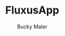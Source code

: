 ---
# General
    # head
layout: index
title: FluxusApp
andtek: Andtek Empire
andtekpage: http://andtek.pro/empire/
description: The Blockc[AI]n Wolf
keywords: global, template, html, sass, jquery
author: Bucky Maler
shorttitle: FLuxusApp
favicon: assets/assets/img/favicon.ico
header_maincss: assets/assets/css/main.css

# SonityWolf Logo
imglogo: assets/assets/img/Andtek Empire.png

# Message of Devices
device_message: FluxusApp has so much to offer that we must request you orient your device to portrait or find a larger screen. You won't be disappointed.

# Banner
banner_title: Your Time-Saving<br>Freelancing Partner 
cta_learn: Learn More

# WHat?
what:
    title: What is FluxusApp?

    slides:
        - slide:
          align: -left
          number: 2
          img: assets/assets/img/pet.jpg
          title: GROW (dont get suck)
          description: Being a Freelancer means you have to learn by yourself as well as being multi-skilled & multi-tasking. Is not just about what you do best, you’ll need also organization, management, marketing and sales skills. Fluxus will automate tedious processes while helping you increase your network. You’ll find people to learn from, people you can collaborate with, and maybe even your soul mate.
        - slide:
          align: -center
          number: 3
          img: assets/assets/img/husky vs cat.jpg
          title: SAVE TIME
          description: Flexibility is an illusion that offers control in exchange for a demanding responsibility. Being a freelancer doesn’t mean you have to work more than an office guy. Fluxus will save you enough time so you can keep a healthy work/life balance. But if you’re workalchoolic, then you’ll have more time to be twice productive.
        - slide:
          align: -right
          number: 4
          img: assets/assets/img/about/synapse.png
          title: GAIN STABILITY
          description: Freelancing is naturally cyclical, there are times with too much work and there are times without any work. Financially is the same, so income is variable. Fluxus will let you have continuous work, which means stable income.

how:
    title: Try it for Free.<br>Download the App.
    github_repos: https://github.com/fluxus-app
    title_repos: GitHub repos
    aboutusimg: assets/assets/img/introduction-visual.png
    aboutusalt: About Us

    steps:
      - step:
        title: 1-. Create your profile
      - step:
        title: 2-. Set your skills (complete some basic tests)
      - step:
        title: 3-. Set your work preferences (project types, location, languages, hours, etc.)
      - step:
        title: 4-. Work on your first assignment
      - step:
        title: 5-. See suggested projects
      - step:
        title: 5.1-. Swipe right to apply for a project
      - step:
        title: 5.1.1-. Fluxus will automatically apply for you
      - step:
        title: 5.2-. Swipe left to ignore a project
      - step:
        title: 5.2.1-. Fluxus will learn from your choices

who:
    title: Our Founders

    founders:
        - slide:
          align: -left
          linkedin: https://www.linkedin.com/in/henningdekant/
          img: assets/assets/img/henningdekant.jpg
          title: "Henning Dekant: <strong>Investor</strong>"
          description: My passion is to anticipate and facilitate fundamental trends in IT that will shape how we do business. I am fascinated with the change that blockchain and quantum information technology will bring.
        - slide:
          align: -center
          linkedin: https://www.linkedin.com/in/andtek/
          img: assets/assets/img/ianandtek.jpg
          title: "Ian Andtek: <strong>CO-Founder and CTO</strong>"
          description: Art and technology lover, Into Machine Learning, Quantum Machine Learning, Quantum computing, Blockchain Development and Music and all those unusual combinations.
        - slide:
          align: -right
          linkedin: https://www.linkedin.com/in/scott-horlacher-0b5607164/
          img: assets/assets/img/scotthorlacher.jpg
          title: "Johann Marque: <strong></strong>"
          description: Biologist turned Entrepreneur.

join_us:
    join_us_title: Want to join us?

    options:
        - option:
          title: a
          buttons:
            - button:
              title: App Programming
              number: 1
            - button:
              title: Graphic Design
              number: 2
            - button:
              title: Motion Design
              number: 3
            - button:
              title: UX Design
              number: 4
        - option:
          title: b
          buttons:
            - button:
              title: Blockchain
              number: 5
            - button:
              title: Webdesign
              number: 6
            - button:
              title: Investment
              number: 7
            - button:
              title: Marketing
              number: 8
            - button:
              title: EOS
              number: 9


# Scripts
scripts_jquery: https://ajax.googleapis.com/ajax/libs/jquery/2.2.4/jquery.min.js
scripts_vendor: window.jQuery || document.write('<script src="assets/assets/js/vendor/jquery-2.2.4.min.js"><\/script>')
scripts_functions: assets/assets/js/functions-min.js
---